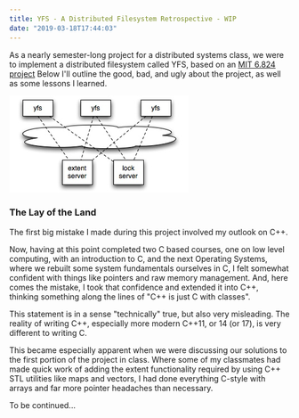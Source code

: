 ```yaml
---
title: YFS - A Distributed Filesystem Retrospective - WIP
date: "2019-03-18T17:44:03"
---
```

As a nearly semester-long project for a distributed systems class, we were to
implement a distributed filesystem called YFS, based on an [MIT 6.824 project](https://pdos.csail.mit.edu/archive/6.824-2012/labs/)
Below I'll outline the good, bad, and ugly about the project, as well as some 
lessons I learned.

![YFS-Diagram](./yfs.jpg)

### The Lay of the Land
The first big mistake I made during this project involved my outlook on C++.

Now, having at this point completed two C based courses, one on low level computing,
with an introduction to C, and the next Operating Systems, where we rebuilt 
some system fundamentals ourselves in C, I felt somewhat confident with things
like pointers and raw memory management. And, here comes the mistake, I took that
confidence and extended it into C++, thinking something along the lines of "C++ is just
C with classes". 

This statement is in a sense "technically" true, but also very misleading. The reality of writing 
C++, especially more modern C++11, or 14 (or 17), is very different to writing C. 

This became especially apparent when we were discussing our solutions to the first portion 
of the project in class. Where some of my classmates had made quick work of adding 
the extent functionality required by using C++ STL utilities like maps and vectors, I had
done everything C-style with arrays and far more pointer headaches than necessary. 

To be continued...





